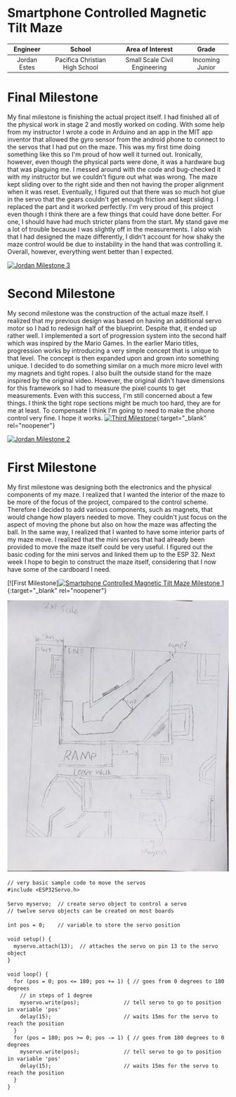  # Smartphone Controlled Magnetic Tilt Maze


| **Engineer** | **School** | **Area of Interest** | **Grade** |
|:--:|:--:|:--:|:--:|
| Jordan Estes | Pacifica Christian High School | Small Scale Civil Engineering | Incoming Junior

[!]: <![Headstone Image](https://bluestampengineering.com/wp-content/uploads/2016/05/improve.jpg)>
  
# Final Milestone
My final milestone is finishing the actual project itself. I had finished all of the physical work in stage 2 and mostly worked on coding. With some help from my instructor I wrote a code in Arduino and an app in the MIT app inventor that allowed the gyro sensor from the android phone to connect to the servos that I had put on the maze. This was my first time doing something like this so I'm proud of how well it turned out. Ironically, however, even though the physical parts were done, it was a hardware bug that was plaguing me. I messed around with the code and bug-checked it with my instructor but we couldn't figure out what was wrong. The maze kept sliding over to the right side and then not having the proper alignment when it was reset. Eventually, I figured out that there was so much hot glue in the servo that the gears couldn't get enough friction and kept sliding. I replaced the part and it worked perfectly. I'm very proud of this project even though I think there are a few things that could have done better. For one, I should have had much stricter plans from the start. My stand gave me a lot of trouble because I was slightly off in the measurements. I also wish that I had designed the maze differently, I didn't account for how shaky the maze control would be due to instability in the hand that was controlling it. Overall, however, everything went better than I expected.  

[![Jordan Milestone 3](https://res.cloudinary.com/marcomontalbano/image/upload/v1627072243/video_to_markdown/images/youtube--sZeFgF37LVI-c05b58ac6eb4c4700831b2b3070cd403.jpg)](https://www.youtube.com/watch?v=sZeFgF37LVI "Jordan Milestone 3")

# Second Milestone
My second milestone was the construction of the actual maze itself. I realized that my previous design was based on having an additional servo motor so I had to redesign half of the blueprint. Despite that, it ended up rather well. I implemented a sort of progression system into the second half which was inspired by the Mario Games. In the earlier Mario titles, progression works by introducing a very simple concept that is unique to that level. The concept is then expanded upon and grown into something unique. I decided to do something similar on a much more micro level with my magnets and tight ropes. I also built the outside stand for the maze inspired by the original video. However, the original didn't have dimensions for this framework so I had to measure the pixel counts to get measurements. Even with this success, I'm still concerned about a few things. I think the tight rope sections might be much too hard, they are for me at least. To compensate I think I'm going to need to make the phone control very fine. I hope it works. 
[![Third Milestone](https://res.cloudinary.com/marcomontalbano/image/upload/v1612574014/video_to_markdown/images/youtube--y3VAmNlER5Y-c05b58ac6eb4c4700831b2b3070cd403.jpg)](https://www.youtube.com/watch?v=y3VAmNlER5Y&feature=emb_logo "Second Milestone"){:target="_blank" rel="noopener"}

[![Jordan Milestone 2](https://res.cloudinary.com/marcomontalbano/image/upload/v1627069313/video_to_markdown/images/youtube--2_3fSznL9RU-c05b58ac6eb4c4700831b2b3070cd403.jpg)](https://www.youtube.com/watch?v=2_3fSznL9RU "Jordan Milestone 2")

# First Milestone
  

My first milestone was designing both the electronics and the physical components of my maze. I realized that I wanted the interior of the maze to be more of the focus of the project, compared to the control scheme. Therefore I decided to add various components, such as magnets, that would change how players needed to move. They couldn't just focus on the aspect of moving the phone but also on how the maze was affecting the ball. In the same way, I realized that I wanted to have some interior parts of my maze move. I realized that the mini servos that had already been provided to move the maze itself could be very useful. I figured out the basic coding for the mini servos and linked them up to the ESP 32. Next week I hope to begin to construct the maze itself, considering that I now have some of the cardboard I need. 

[![First Milestone][![Smartphone Controlled Magnetic Tilt Maze Milestone 1](https://res.cloudinary.com/marcomontalbano/image/upload/v1625855440/video_to_markdown/images/youtube--WQiFSGz7FkA-c05b58ac6eb4c4700831b2b3070cd403.jpg)](https://www.youtube.com/watch?v=WQiFSGz7FkA "Smartphone Controlled Magnetic Tilt Maze Milestone 1"){:target="_blank" rel="noopener"}



![Inital Sketch](IMG-0544.jpg)



```
// very basic sample code to move the servos
#include <ESP32Servo.h> 

Servo myservo;  // create servo object to control a servo
// twelve servo objects can be created on most boards

int pos = 0;    // variable to store the servo position

void setup() {
  myservo.attach(13);  // attaches the servo on pin 13 to the servo object
}

void loop() {
  for (pos = 0; pos <= 180; pos += 1) { // goes from 0 degrees to 180 degrees
    // in steps of 1 degree
    myservo.write(pos);              // tell servo to go to position in variable 'pos'
    delay(15);                       // waits 15ms for the servo to reach the position
  }
  for (pos = 180; pos >= 0; pos -= 1) { // goes from 180 degrees to 0 degrees
    myservo.write(pos);              // tell servo to go to position in variable 'pos'
    delay(15);                       // waits 15ms for the servo to reach the position
  }
}
```

